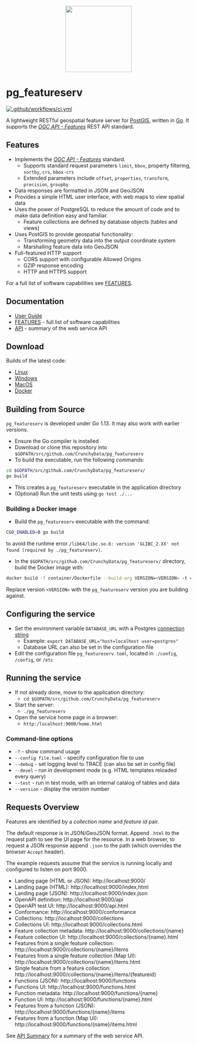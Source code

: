<p align="center">
  <a href="https://access.crunchydata.com/documentation/pg_tileserv/latest/"><img width="180" height="180" src="./hugo/static/crunchy-spatial-logo.png?raw=true" /></a>
</p>

# pg_featureserv

[![.github/workflows/ci.yml](https://github.com/CrunchyData/pg_featureserv/actions/workflows/ci.yml/badge.svg?branch=master)](https://github.com/CrunchyData/pg_featureserv/actions/workflows/ci.yml)

A lightweight RESTful geospatial feature server for [PostGIS](https://postgis.net/), written in [Go](https://golang.org/).
It supports the [*OGC API - Features*](https://ogcapi.ogc.org/features/) REST API standard.

## Features

* Implements the [*OGC API - Features*](https://ogcapi.ogc.org/features/) standard.
  * Supports standard request parameters `limit`, `bbox`, property filtering, `sortby`, `crs`, `bbox-crs`
  * Extended parameters include `offset`, `properties`, `transform`, `precision`, `groupby`
* Data responses are formatted in JSON and GeoJSON
* Provides a simple HTML user interface, with web maps to view spatial data
* Uses the power of PostgreSQL to reduce the amount of code
  and to make data definition easy and familiar.
  * Feature collections are defined by database objects (tables and views)
* Uses PostGIS to provide geospatial functionality:
  * Transforming geometry data into the output coordinate system
  * Marshalling feature data into GeoJSON
* Full-featured HTTP support
  * CORS support with configurable Allowed Origins
  * GZIP response encoding
  * HTTP and HTTPS support

For a full list of software capabilities see [FEATURES](FEATURES.md).

## Documentation

* [User Guide](https://access.crunchydata.com/documentation/pg_featureserv/latest/)
* [FEATURES](FEATURES.md) - full list of software capabilities
* [API](API.md) - summary of the web service API


## Download

Builds of the latest code:

* [Linux](https://postgisftw.s3.amazonaws.com/pg_featureserv_latest_linux.zip)
* [Windows](https://postgisftw.s3.amazonaws.com/pg_featureserv_latest_windows.zip)
* [MacOS](https://postgisftw.s3.amazonaws.com/pg_featureserv_latest_macos.zip)
* [Docker](https://hub.docker.com/r/pramsey/pg_featureserv)


## Building from Source

`pg_featureserv` is developed under Go 1.13.  It may also work with earlier versions.

* Ensure the Go compiler is installed
* Download or clone this repository into `$GOPATH/src/github.com/CrunchyData/pg_featureserv`
* To build the executable, run the following commands:
```bash
cd $GOPATH/src/github.com/CrunchyData/pg_featureserv/
go build
```
* This creates a `pg_featureserv` executable in the application directory
* (Optional) Run the unit tests using `go test ./...`

### Building a Docker image

* Build the `pg_featureserv` executable with the command:
```bash
CGO_ENABLED=0 go build
```
to avoid the runtime error `/lib64/libc.so.6: version 'GLIBC_2.XX' not found (required by ./pg_featureserv)`.

* In the `$GOPATH/src/github.com/CrunchyData/pg_featureserv/` directory, build the Docker image with:
```bash
docker build -f container/Dockerfile --build-arg VERSION=<VERSION> -t crunchydata/pg_featureserv:<VERSION> ./
```
Replace version `<VERSION>` with the `pg_featureserv` version you are building against.

## Configuring the service

* Set the environment variable `DATABASE_URL` with a Postgres [connection string](https://www.postgresql.org/docs/12/libpq-connect.html#LIBPQ-CONNSTRING)
  * Example: `export DATABASE_URL="host=localhost user=postgres"`
  * Database URL can also be set in the configuration file
* Edit the configuration file `pg_featureserv.toml`, located in `./config`, `/config`, or `/etc`

## Running the service

* If not already done, move to the application directory:
  * `cd $GOPATH/src/github.com/CrunchyData/pg_featureserv`
* Start the server:
  * `./pg_featureserv`
* Open the service home page in a browser:
  * `http:/localhost:9000/home.html`

### Command-line options

* `-?` - show command usage
* `--config file.toml` - specify configuration file to use
* `--debug` - set logging level to TRACE (can also be set in config file)
* `--devel` - run in development mode (e.g. HTML templates reloaded every query)
* `--test` - run in test mode, with an internal catalog of tables and data
* `--version` - display the version number

## Requests Overview

Features are identified by a _collection name_ and _feature id_ pair.

The default response is in JSON/GeoJSON format.
Append `.html` to the request path to see the UI page for the resource.
In a web browser, to request a JSON response append `.json` to the path (which overrides the browser `Accept` header).

The example requests assume that the service is running locally and configured
to listen on port 9000.

- Landing page (HTML or JSON): http://localhost:9000/
- Landing page (HTML): http://localhost:9000/index,html
- Landing page (JSON): http://localhost:9000/index.json
- OpenAPI definition: http://localhost:9000/api
- OpenAPI test UI: http://localhost:9000/api.html
- Conformance: http://localhost:9000/conformance
- Collections: http://localhost:9000/collections
- Collections UI: http://localhost:9000/collections.html
- Feature collection metadata: http://localhost:9000/collections/{name}
- Feature collection UI: http://localhost:9000/collections/{name}.html
- Features from a single feature collection: http://localhost:9000/collections/{name}/items
- Features from a single feature collection (Map UI): http://localhost:9000/collections/{name}/items.html
- Single feature from a feature collection: http://localhost:9000/collections/{name}/items/{featureid}
- Functions (JSON): http://localhost:9000/functions
- Functions UI: http://localhost:9000/functions.html
- Function metadata: http://localhost:9000/functions/{name}
- Function UI: http://localhost:9000/functions/{name}.html
- Features from a function (JSON): http://localhost:9000/functions/{name}/items
- Features from a function (Map UI): http://localhost:9000/functions/{name}/items.html

See [API Summary](API.md) for a summary of the web service API.
